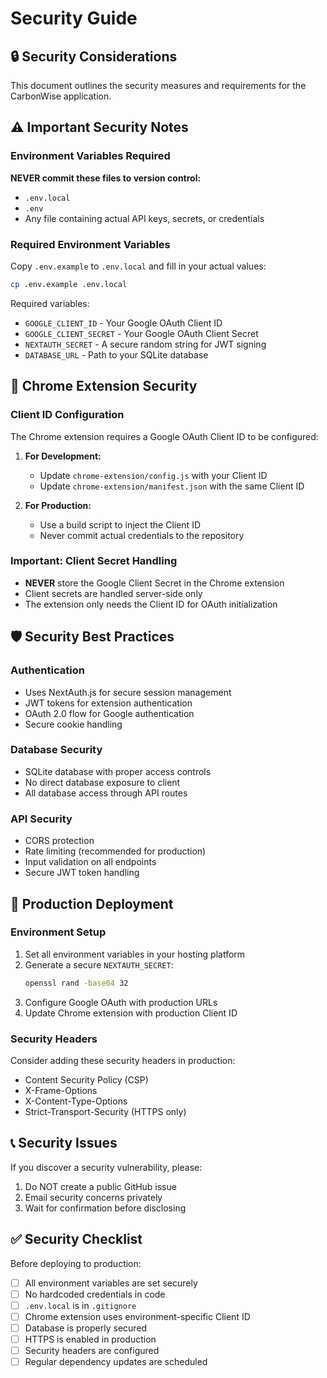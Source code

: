 # Security Guide

## 🔒 Security Considerations

This document outlines the security measures and requirements for the CarbonWise application.

## ⚠️ Important Security Notes

### Environment Variables Required

**NEVER commit these files to version control:**
- `.env.local`
- `.env`
- Any file containing actual API keys, secrets, or credentials

### Required Environment Variables

Copy `.env.example` to `.env.local` and fill in your actual values:

```bash
cp .env.example .env.local
```

Required variables:
- `GOOGLE_CLIENT_ID` - Your Google OAuth Client ID
- `GOOGLE_CLIENT_SECRET` - Your Google OAuth Client Secret
- `NEXTAUTH_SECRET` - A secure random string for JWT signing
- `DATABASE_URL` - Path to your SQLite database

## 🔧 Chrome Extension Security

### Client ID Configuration

The Chrome extension requires a Google OAuth Client ID to be configured:

1. **For Development:**
   - Update `chrome-extension/config.js` with your Client ID
   - Update `chrome-extension/manifest.json` with the same Client ID

2. **For Production:**
   - Use a build script to inject the Client ID
   - Never commit actual credentials to the repository

### Important: Client Secret Handling

- **NEVER** store the Google Client Secret in the Chrome extension
- Client secrets are handled server-side only
- The extension only needs the Client ID for OAuth initialization

## 🛡️ Security Best Practices

### Authentication
- Uses NextAuth.js for secure session management
- JWT tokens for extension authentication
- OAuth 2.0 flow for Google authentication
- Secure cookie handling

### Database Security
- SQLite database with proper access controls
- No direct database exposure to client
- All database access through API routes

### API Security
- CORS protection
- Rate limiting (recommended for production)
- Input validation on all endpoints
- Secure JWT token handling

## 🚀 Production Deployment

### Environment Setup
1. Set all environment variables in your hosting platform
2. Generate a secure `NEXTAUTH_SECRET`:
   ```bash
   openssl rand -base64 32
   ```
3. Configure Google OAuth with production URLs
4. Update Chrome extension with production Client ID

### Security Headers
Consider adding these security headers in production:
- Content Security Policy (CSP)
- X-Frame-Options
- X-Content-Type-Options
- Strict-Transport-Security (HTTPS only)

## 📞 Security Issues

If you discover a security vulnerability, please:
1. Do NOT create a public GitHub issue
2. Email security concerns privately
3. Wait for confirmation before disclosing

## ✅ Security Checklist

Before deploying to production:

- [ ] All environment variables are set securely
- [ ] No hardcoded credentials in code
- [ ] `.env.local` is in `.gitignore`
- [ ] Chrome extension uses environment-specific Client ID
- [ ] Database is properly secured
- [ ] HTTPS is enabled in production
- [ ] Security headers are configured
- [ ] Regular dependency updates are scheduled 